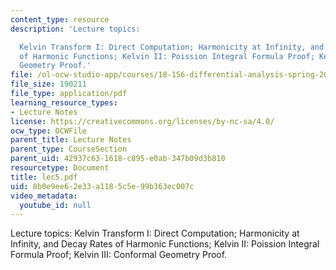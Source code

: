 ```yaml
---
content_type: resource
description: 'Lecture topics:

  Kelvin Transform I: Direct Computation; Harmonicity at Infinity, and Decay Rates
  of Harmonic Functions; Kelvin II: Poission Integral Formula Proof; Kelvin III: Conformal
  Geometry Proof.'
file: /ol-ocw-studio-app/courses/18-156-differential-analysis-spring-2004/8b0e9ee62e33a1185c5e99b363ec007c_lec5.pdf
file_size: 190211
file_type: application/pdf
learning_resource_types:
- Lecture Notes
license: https://creativecommons.org/licenses/by-nc-sa/4.0/
ocw_type: OCWFile
parent_title: Lecture Notes
parent_type: CourseSection
parent_uid: 42937c63-1618-c895-e0ab-347b09d3b810
resourcetype: Document
title: lec5.pdf
uid: 8b0e9ee6-2e33-a118-5c5e-99b363ec007c
video_metadata:
  youtube_id: null
---
```

Lecture topics:
Kelvin Transform I: Direct Computation; Harmonicity at Infinity, and Decay Rates of Harmonic Functions; Kelvin II: Poission Integral Formula Proof; Kelvin III: Conformal Geometry Proof.